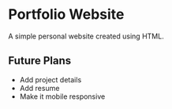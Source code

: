 # Portfolio Website

A simple personal website created using HTML.

## Future Plans
- Add project details
- Add resume
- Make it mobile responsive


